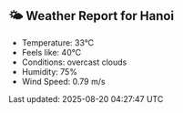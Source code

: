 <!-- WEATHER-START -->
## 🌤 Weather Report for Hanoi

- Temperature: 33°C
- Feels like: 40°C
- Conditions: overcast clouds
- Humidity: 75%
- Wind Speed: 0.79 m/s

Last updated: 2025-08-20 04:27:47 UTC
<!-- WEATHER-END -->
